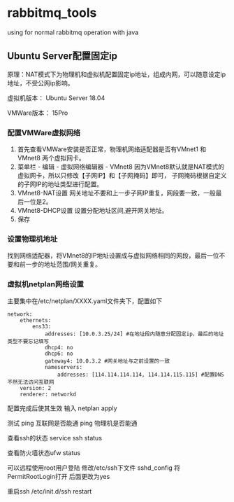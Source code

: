 # rabbitmq_tools
using for normal rabbitmq operation with java






## Ubuntu Server配置固定ip ##

原理：NAT模式下为物理机和虚拟机配置固定ip地址，组成内网，可以随意设定ip地址，不受公网ip影响。

虚拟机版本： Ubuntu Server 18.04

VMWare版本： 15Pro

### 配置VMWare虚拟网络 ###
1. 首先查看VMWare安装是否正常，物理机网络适配器是否有VMnet1 和 VMnet8 两个虚拟网卡。
2. 菜单栏 - 编辑 - 虚拟网络编辑器 - VMnet8
因为VMnet8默认就是NAT模式的虚拟网卡，所以只修改【子网IP】和【子网掩码】即可，
子网掩码根据自定义的子网IP的地址类型进行配置。
3. VMnet8-NAT设置
网关地址不要和上一步子网IP重复，网段要一致，一般最后一位是2。
4. VMnet8-DHCP设置
设置分配地址区间,避开网关地址。
5. 保存

### 设置物理机地址 ###
找到网络适配器，将VMnet8的IP地址设置成与虚拟网络相同的网段，最后一位不要和前一步的地址范围/网关重复。

### 虚拟机netplan网络设置 ###
主要集中在/etc/netplan/XXXX.yaml文件夹下，配置如下

	network:
	    ethernets:
	        ens33:
	            addresses: [10.0.3.25/24] #在地址段内随意分配固定ip，最后的地址类型不要忘记填写
	            dhcp4: no
	            dhcp6: no
	            gateway4: 10.0.3.2 #网关地址与之前设置的一致
	            nameservers: 
	                addresses: [114.114.114.114, 114.114.115.115] #配置DNS 不然无法访问互联网
	    version: 2
	    renderer: networkd

配置完成后使其生效 输入 netplan apply

测试 ping 互联网是否能通 ping 物理机是否能通

查看ssh的状态 service ssh status

查看防火墙状态ufw status

可以远程使用root用户登陆 修改/etc/ssh下文件 sshd_config 将PermitRootLogin打开 后面更改为yes

重启ssh /etc/init.d/ssh restart
